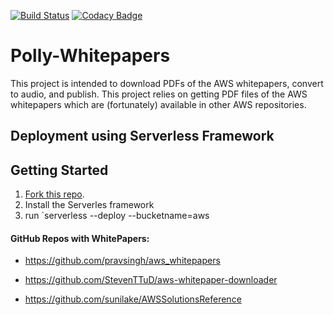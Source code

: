 
[![Build Status](https://travis-ci.org/drumadrian/Polly-Whitepapers.svg?branch=master)](https://travis-ci.org/drumadrian/Polly-Whitepapers.svg?branch=master)
[![Codacy Badge](https://api.codacy.com/project/badge/Grade/eb3c203b2e2a434db8d3f7787d254635)](https://www.codacy.com/app/drumadrian/Polly-Whitepapers?utm_source=github.com&amp;utm_medium=referral&amp;utm_content=drumadrian/Polly-Whitepapers&amp;utm_campaign=Badge_Grade)


# Polly-Whitepapers
This project is intended to download PDFs of the AWS whitepapers, convert to audio, and publish.  This project relies on getting PDF files of the AWS whitepapers which are (fortunately) available in other AWS repositories.  





## Deployment using Serverless Framework










## Getting Started

1. [Fork this repo](fork).
2. Install the Serverles framework
3. run `serverless --deploy --bucketname=aws
  


#### GitHub Repos with WhitePapers:

- https://github.com/pravsingh/aws_whitepapers

- https://github.com/StevenTTuD/aws-whitepaper-downloader

- https://github.com/sunilake/AWSSolutionsReference




